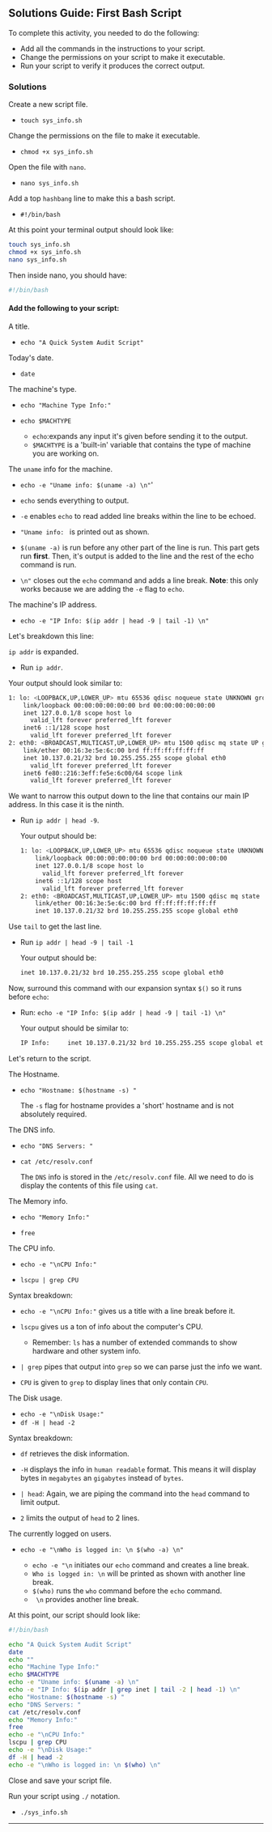 ## Solutions Guide: First Bash Script

To complete this activity, you needed to do the following:

- Add all the commands in the instructions to your script. 
- Change the permissions on your script to make it executable.
- Run your script to verify it produces the correct output.

### Solutions

Create a new script file.

- `touch sys_info.sh`

Change the permissions on the file to make it executable.

- `chmod +x sys_info.sh`

Open the file with `nano`.

- `nano sys_info.sh`

Add a top `hashbang` line to make this a bash script.

- `#!/bin/bash`


At this point your terminal output should look like:

```bash
touch sys_info.sh
chmod +x sys_info.sh
nano sys_info.sh  
```

Then inside nano, you should have:

```bash
#!/bin/bash
```


#### Add the following to your script: 

A title.
- `echo "A Quick System Audit Script"`

Today's date.
-  `date`

The machine's type.
- `echo "Machine Type Info:"`
- `echo $MACHTYPE`

  - `echo`:expands any input it's given before sending it to the output.
  - `$MACHTYPE` is a 'built-in' variable that contains the type of machine you are working on.


The `uname` info for the machine.
-  `echo -e "Uname info: $(uname -a) \n"`'


  - `echo` sends everything to output.
  - `-e` enables `echo` to read added line breaks within the line to be echoed.
  - `"Uname info: ` is printed out as shown.
  - `$(uname -a)` is run before any other part of the line is run. This part gets run **first**. Then, it's output is added to the line and the rest of the echo command is run.
  - `\n"` closes out the `echo` command and adds a line break. **Note**: this only works because we are adding the `-e` flag to `echo`.


The machine's IP address.
-  `echo -e "IP Info: $(ip addr | head -9 | tail -1) \n"`


Let's breakdown this line:

`ip addr` is expanded. 
- Run `ip addr`.

Your output should look similar to:

  ```bash
  1: lo: <LOOPBACK,UP,LOWER_UP> mtu 65536 qdisc noqueue state UNKNOWN group default qlen 1000
      link/loopback 00:00:00:00:00:00 brd 00:00:00:00:00:00
      inet 127.0.0.1/8 scope host lo
        valid_lft forever preferred_lft forever
      inet6 ::1/128 scope host
        valid_lft forever preferred_lft forever
  2: eth0: <BROADCAST,MULTICAST,UP,LOWER_UP> mtu 1500 qdisc mq state UP group default qlen 1000
      link/ether 00:16:3e:5e:6c:00 brd ff:ff:ff:ff:ff:ff
      inet 10.137.0.21/32 brd 10.255.255.255 scope global eth0
        valid_lft forever preferred_lft forever
      inet6 fe80::216:3eff:fe5e:6c00/64 scope link
        valid_lft forever preferred_lft forever
  ```

We want to narrow this output down to the line that contains our main IP address. In this case it is the ninth. 

- Run `ip addr | head -9`.

  Your output should be:

    ```bash
    1: lo: <LOOPBACK,UP,LOWER_UP> mtu 65536 qdisc noqueue state UNKNOWN group default qlen 1000
        link/loopback 00:00:00:00:00:00 brd 00:00:00:00:00:00
        inet 127.0.0.1/8 scope host lo
          valid_lft forever preferred_lft forever
        inet6 ::1/128 scope host
          valid_lft forever preferred_lft forever
    2: eth0: <BROADCAST,MULTICAST,UP,LOWER_UP> mtu 1500 qdisc mq state UP group default qlen 1000
        link/ether 00:16:3e:5e:6c:00 brd ff:ff:ff:ff:ff:ff
        inet 10.137.0.21/32 brd 10.255.255.255 scope global eth0
    ```

Use `tail` to get the last line.

- Run `ip addr | head -9 | tail -1`

  Your output should be:

    ```bash
    inet 10.137.0.21/32 brd 10.255.255.255 scope global eth0
    ```

Now, surround this command with our expansion syntax `$()` so it runs before `echo`:

- Run: `echo -e "IP Info: $(ip addr | head -9 | tail -1) \n"`

  Your output should be similar to:

  ```bash
  IP Info:     inet 10.137.0.21/32 brd 10.255.255.255 scope global eth0

  ```

Let's return to the script. 


The Hostname.

- `echo "Hostname: $(hostname -s) "`

   The `-s` flag for hostname provides a 'short' hostname and is not absolutely required.

The DNS info.
 
  - `echo "DNS Servers: "`
 
  - `cat /etc/resolv.conf`

    The `DNS` info is stored in the `/etc/resolv.conf` file. All we need to do is display the contents of this file using `cat`.

The Memory info.

  - `echo "Memory Info:"`
  
  - `free`

The CPU info.

  - `echo -e "\nCPU Info:"`
  
  - `lscpu | grep CPU`

Syntax breakdown: 

- `echo -e "\nCPU Info:"` gives us a title with a line break before it.

- `lscpu` gives us a ton of info about the computer's CPU.

  - Remember: `ls` has a number of extended commands to show hardware and other system info. 

- `| grep` pipes that output into `grep` so we can parse just the info we want.

- `CPU` is given to `grep` to display lines that only contain `CPU`.



The Disk usage.
- `echo -e "\nDisk Usage:"`
- `df -H | head -2`

Syntax breakdown:

- `df` retrieves the disk information.

- `-H` displays the info in `human readable` format. This means it will display bytes in `megabytes` an `gigabytes` instead of `bytes`.

- `| head`: Again, we are piping the command into the `head` command to limit output.

- `2` limits the output of `head` to 2 lines.


The currently logged on users.

- `echo -e "\nWho is logged in: \n $(who -a) \n"`

  - `echo -e "\n` initiates our `echo` command and creates a line break.
  - `Who is logged in: \n` will be printed as shown with another line break.
  - `$(who)` runs the `who` command before the `echo` command.
  - ` \n` provides another line break.

At this point, our script should look like:

```bash
#!/bin/bash

echo "A Quick System Audit Script"
date
echo ""
echo "Machine Type Info:"
echo $MACHTYPE
echo -e "Uname info: $(uname -a) \n"
echo -e "IP Info: $(ip addr | grep inet | tail -2 | head -1) \n"
echo "Hostname: $(hostname -s) "
echo "DNS Servers: "
cat /etc/resolv.conf
echo "Memory Info:"
free
echo -e "\nCPU Info:"
lscpu | grep CPU
echo -e "\nDisk Usage:"
df -H | head -2
echo -e "\nWho is logged in: \n $(who) \n"
```

Close and save your script file.


Run your script using `./` notation.

- `./sys_info.sh`

---
